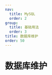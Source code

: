```yaml
---
nav:
  title: MySQL
  order: 2
group:
  title: 基础用法
  order: 3
title: 数据库维护
order: 50
---
```


# 数据库维护
